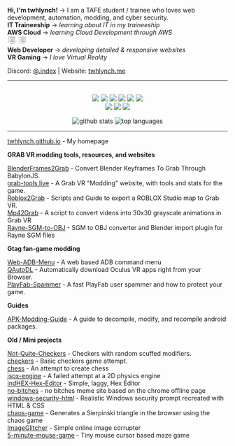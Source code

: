 **Hi, I'm twhlynch!** &rarr; I am a TAFE student / trainee who loves web development, automation, modding, and cyber security.
<br/>
**IT Traineeship** &rarr; _learning about IT in my traineeship_
<br/>
**AWS Cloud** &rarr; _learning Cloud Development through AWS_
<br/>
<img style="width: 20px" src="https://github.com/twhlynch/twhlynch.github.io/blob/main/img/aws-academy-graduate-aws-academy-cloud-foundations.png">
<img style="width: 20px" src="https://github.com/twhlynch/twhlynch.github.io/blob/main/img/aws-academy-graduate-aws-academy-cloud-developing.png">
<br/>
**Web Developer** &rarr; _developing detailed & responsive websites_
<br/>
**VR Gaming** &rarr; _I love Virtual Reality_



Discord: [@.index](https://discordapp.com/users/649165311257608192) | Website: [twhlynch.me](https://twhlynch.me)

----

<p>
<div align="center">
  <br />
  <img src="https://img.shields.io/badge/-JavaScript-fcde7f?style=for-the-badge&logo=javascript&logoColor=fcde7f&labelColor=282828">
  <img src="https://img.shields.io/badge/-HTML-f78166?style=for-the-badge&logo=html5&logoColor=f78166&labelColor=282828">
  <img src="https://img.shields.io/badge/-CSS-1bb6ec?style=for-the-badge&logo=css3&logoColor=1bb6ec&labelColor=282828">
  <img src="https://img.shields.io/badge/-Python-58A6FF?style=for-the-badge&logo=python&logoColor=58A6FF&labelColor=282828">
  <img src="https://img.shields.io/badge/-PHP-7d668d?style=for-the-badge&logo=php&logoColor=7d668d&labelColor=282828">
  <img src="https://img.shields.io/badge/-C++-BEC6CE?style=for-the-badge&logo=cplusplus&logoColor=BEC6CE&labelColor=282828">
  <br/>
  <img src="https://img.shields.io/static/v1?logo=visualstudiocode&label=&message=VScode&color=36465D&logoColor=AAA&style=flat-square">
  <img src="https://img.shields.io/static/v1?logo=github&label=&message=GitHub&color=36465D&logoColor=AAA&style=flat-square">
  <img src="https://img.shields.io/static/v1?logo=windows&label=&message=Windows&color=36465D&logoColor=AAA&style=flat-square">
</div>
</p>
<div align="center">
  <img src="https://github-readme-stats.vercel.app/api?hide_title=true&hide_rank=false&show_icons=true&include_all_commits=true&count_private=true&disable_animations=true&theme=github_dark&locale=en&hide_border=true&username=twhlynch" height="150" alt="github stats"  />
  <img src="https://github-readme-stats.vercel.app/api/top-langs?locale=en&hide_title=true&layout=compact&card_width=320&langs_count=6&theme=github_dark&hide_border=true&username=twhlynch" height="150" alt="top languages"  />
</div>

----

[twhlynch.github.io](https://github.com/twhlynch/twhlynch.github.io) - My homepage

**GRAB VR modding tools, resources, and websites**

[BlenderFrames2Grab](https://github.com/twhlynch/BlenderFrames2Grab) - Convert Blender Keyframes To Grab Through BabylonJS.<br>
[grab-tools.live](https://github.com/twhlynch/grab-tools.live) - A Grab VR "Modding" website, with tools and stats for the game.<br>
[Roblox2Grab](https://github.com/twhlynch/Roblox2Grab) - Scripts and Guide to export a ROBLOX Studio map to Grab VR.<br>
[Mp42Grab](https://github.com/twhlynch/Mp42Grab) - A script to convert videos into 30x30 grayscale animations in Grab VR<br>
[Rayne-SGM-to-OBJ](https://github.com/twhlynch/Rayne-SGM-to-OBJ) - SGM to OBJ converter and Blender import plugin for Rayne SGM files<br>

**Gtag fan-game modding**

[Web-ADB-Menu](https://github.com/twhlynch/Web-ADB-Menu) - A web based ADB command menu<br>
[QAutoDL](https://github.com/twhlynch/QAutoDL) - Automatically download Oculus VR apps right from your Browser.<br>
[PlayFab-Spammer](https://github.com/twhlynch/PlayFab-Spammer) - A fast PlayFab user spammer and how to protect your game.<br>

**Guides**

[APK-Modding-Guide](https://github.com/twhlynch/APK-Modding-Guide) - A guide to decompile, modify, and recompile android packages.<br>

**Old / Mini projects**

[Not-Quite-Checkers](https://github.com/twhlynch/Not-Quite-Checkers) - Checkers with random scuffed modifiers.<br>
[checkers](https://github.com/twhlynch/checkers) - Basic checkers game attempt.<br>
[chess](https://github.com/twhlynch/chess) - An attempt to create chess<br>
[jspx-engine](https://github.com/twhlynch/jspx-engine) - A failed attempt at a 2D physics engine<br>
[indHEX-Hex-Editor](https://github.com/twhlynch/indHEX-Hex-Editor) - Simple, laggy, Hex Editor<br>
[no-bitches](https://github.com/twhlynch/no-bitches) - no bitches meme site based on the chrome offline page<br>
[windows-security-html](https://github.com/twhlynch/windows-security-html) - Realistic Windows security prompt recreated with HTML & CSS<br>
[chaos-game](https://github.com/twhlynch/chaos-game) - Generates a Sierpinski triangle in the browser using the chaos game<br>
[ImageGlitcher](https://github.com/twhlynch/ImageGlitcher) - Simple online image corrupter<br>
[5-minute-mouse-game](https://github.com/twhlynch/5-minute-mouse-game) - Tiny mouse cursor based maze game<br>
